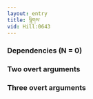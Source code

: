 ```yaml
---
layout: entry
title: སྙིགས་
vid: Hill:0643
---
```

### Dependencies (N = 0)


### Two overt arguments


### Three overt arguments
